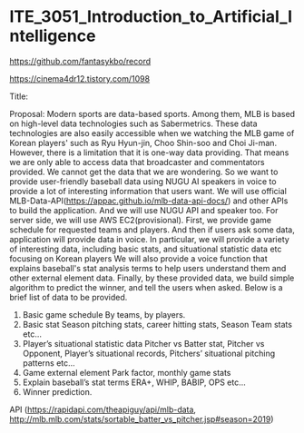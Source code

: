 # ITE_3051_Introduction_to_Artificial_Intelligence

https://github.com/fantasykbo/record

https://cinema4dr12.tistory.com/1098

Title:

Proposal:
Modern sports are data-based sports.
Among them, MLB is based on high-level data technologies such as Sabermetrics.
These data technologies are also easily accessible when we watching the MLB game of Korean players' such as Ryu Hyun-jin, Choo Shin-soo and Choi Ji-man.
However, there is a limitation that it is one-way data providing. That means we are only able to access data that broadcaster and commentators provided. We cannot get the data that we are wondering. 
So we want to provide user-friendly baseball data using NUGU AI speakers in voice to provide a lot of interesting information that users want.
We will use official MLB-Data-API(https://appac.github.io/mlb-data-api-docs/) and other APIs to build the application. And we will use NUGU API and speaker too. For server side, we will use AWS EC2(provisional).
First, we provide game schedule for requested teams and players. And then if users ask some data, application will provide data in voice.
In particular, we will provide a variety of interesting data, including basic stats, and situational statistic data etc focusing on Korean players
We will also provide a voice function that explains baseball's stat analysis terms to help users understand them and other external element data.
Finally, by these provided data, we build simple algorithm to predict the winner, and tell the users when asked.
Below is a brief list of data to be provided.

1.	Basic game schedule
By teams, by players.
2.	Basic stat
Season pitching stats, career hitting stats, Season Team stats etc…
3.	Player’s situational statistic data
Pitcher vs Batter stat, Pitcher vs Opponent, Player’s situational records, Pitchers’ situational pitching patterns etc…
4.	Game external element
Park factor, monthly game stats
5.	Explain baseball’s stat terms
ERA+, WHIP, BABIP, OPS etc…
6.	Winner prediction.






API
(https://rapidapi.com/theapiguy/api/mlb-data, http://mlb.mlb.com/stats/sortable_batter_vs_pitcher.jsp#season=2019)
